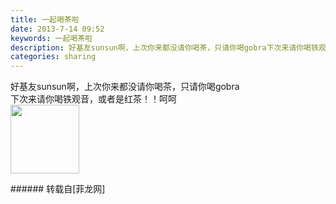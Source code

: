 ```yaml
---
title: 一起喝茶啦
date: 2013-7-14 09:52
keywords: 一起喝茶啦
description: 好基友sunsun啊，上次你来都没请你喝茶，只请你喝gobra下次来请你喝铁观音，或者是红茶！！呵呵
categories: sharing
---
```

<td class="t_f" id="postmessage_21536">

好基友sunsun啊，上次你来都没请你喝茶，只请你喝gobra<br/>
下次来请你喝铁观音，或者是红茶！！呵呵<img alt="" border="0" onclick="" onmouseover="" smilieid="105" src="static/image/smiley/qiubilong/4.gif"/><br/>
<img alt="" border="0" class="zoom" data-cf-modified-8e77fb1f8d87dd9159be95c1-="" file="http://www.flw.ph/forum.php?mod=image&amp;aid=7660&amp;size=300x300&amp;key=74759875c0617ea1&amp;nocache=yes&amp;type=fixnone" id="aimg_NzqH5" onclick="" onmouseover="" src="http://www.flw.ph/forum.php?mod=image&amp;aid=7660&amp;size=300x300&amp;key=74759875c0617ea1&amp;nocache=yes&amp;type=fixnone" width="110"/><img alt="" border="0" class="zoom" data-cf-modified-8e77fb1f8d87dd9159be95c1-="" file="http://www.flw.ph/forum.php?mod=image&amp;aid=7661&amp;size=300x300&amp;key=d88eab7d7b6451ef&amp;nocache=yes&amp;type=fixnone" height="1" id="aimg_PNO9W" onclick="" onmouseover="" src="http://www.flw.ph/forum.php?mod=image&amp;aid=7661&amp;size=300x300&amp;key=d88eab7d7b6451ef&amp;nocache=yes&amp;type=fixnone" width="110"/><br/>
</td>
###### 转载自[菲龙网]